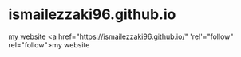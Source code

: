 # ismailezzaki96.github.io

[my website](https://ismailezzaki96.github.io/)
<a href="https://ismailezzaki96.github.io/" 'rel'="follow" rel="follow">my website</a>
